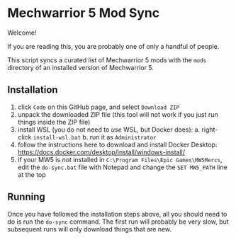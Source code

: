 Mechwarrior 5 Mod Sync
======================

Welcome!

If you are reading this, you are probably one of only a handful of people.

This script syncs a curated list of Mechwarrior 5 mods with the `mods` directory of an installed version of Mechwarrior 5.

Installation
------------

1. click `Code` on this GitHub page, and select `Download ZIP`
2. unpack the downloaded ZIP file (this tool will not work if you just run things inside the ZIP file)
3. install WSL (you do not need to _use_ WSL, but Docker does):
   a. right-click `install-wsl.bat`
   b. run it as `Administrator`
4. follow the instructions here to download and install Docker Desktop: https://docs.docker.com/desktop/install/windows-install/
5. if your MW5 is _not_ installed in `C:\Program Files\Epic Games\MW5Mercs`, edit the `do-sync.bat` file with Notepad and change the `SET MW5_PATH` line at the top

Running
-------

Once you have followed the installation steps above, all you should need to do is run the `do-sync` command.
The first run will probably be very slow, but subsequent runs will only download things that are new.
